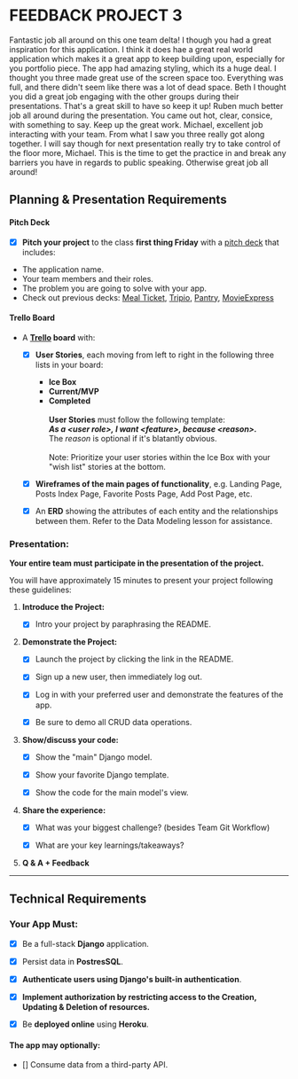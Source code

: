 # FEEDBACK PROJECT 3

Fantastic job all around on this one team delta! I though you had a great inspiration for this application. I think it does hae a great real world application which makes it a great app to keep building upon, especially for you portfolio piece. The app had amazing styling, which its a huge deal. I thought you three made great use of the screen space too. Everything was full, and there didn't seem like there was a lot of dead space. Beth I thought you did a great job engaging with the other groups during their presentations. That's a great skill to have so keep it up! Ruben much better job all around during the presentation. You came out hot, clear, consice, with something to say. Keep up the great work. Michael, excellent job interacting with your team. From what I saw you three really got along together. I will say though for next presentation really try to take control of the floor more, Michael. This is the time to get the practice in and break any barriers you have in regards to public speaking. Otherwise great job all around!

## Planning & Presentation Requirements
#### Pitch Deck

- [x] **Pitch your project** to the class **first thing Friday** with a [pitch deck](https://pitchdeck.improvepresentation.com/what-is-a-pitch-deck) that includes:

- The application name.
- Your team members and their roles.
- The problem you are going to solve with your app.
- Check out previous decks: [Meal Ticket](https://docs.google.com/presentation/d/1CsBuC-a_AZ1yXJEE-EbptPIdgj1MktiNALyQyhaFfrM/edit#slide=id.p), [Tripio](https://docs.google.com/presentation/d/1gvOypLc4VjKqJzdAW68iwh28uGDSH4Sp1KnA5grDo2g/edit#slide=id.p), [Pantry](https://docs.google.com/presentation/d/1WvHoN5MNaRembgcoog5p0GtivVCOZSzvfPyeevzy08g/edit), [MovieExpress](https://docs.google.com/presentation/d/1Z-ng_6QpUF0pMHOfKNxfRfOLiK-uaXYOyxv94g3kKgI/edit#slide=id.p)

#### Trello Board

- A **[Trello](https://trello.com/) board** with:
    
    - [x] **User Stories**, each moving from left to right in the following 
      three lists in your board:<br>
      	- **Ice Box**<br>
      	- **Current/MVP**<br>
      	- **Completed**<br>
      <br>**User Stories** must follow the following template:<br>**_As a \<user role\>, I want \<feature\>, because \<reason\>._**<br>The _reason_ is optional if it's blatantly obvious.
      <br><br>Note: Prioritize your user stories within the Ice Box with your "wish 
      list" stories at the bottom.
    
    - [x] **Wireframes of the main pages of functionality**, e.g. Landing Page, Posts Index Page, Favorite Posts Page, Add Post Page, etc.
    
    - [x] An **ERD** showing the attributes of each entity and the relationships between them. Refer to the Data Modeling lesson for assistance.

### Presentation:

**Your entire team must participate in the presentation of the project.**

You will have approximately 15 minutes to present your project following these guidelines:

1. **Introduce the Project:**

	- [x] Intro your project by paraphrasing the README.
	
2. **Demonstrate the Project:**

	- [x] Launch the project by clicking the link in the README.
	
	- [x] Sign up a new user, then immediately log out.
	
	- [x] Log in with your preferred user and demonstrate the features of the app.
	
	- [x] Be sure to demo all CRUD data operations.
	
3. **Show/discuss your code:**

	- [x] Show the "main" Django model.
	
	- [x] Show your favorite Django template.
	
	- [x] Show the code for the main model's view.

4. **Share the experience:**

	- [x] What was your biggest challenge? (besides Team Git Workflow)
	
	- [x] What are your key learnings/takeaways?
	
5. **Q & A + Feedback**

---

## Technical Requirements

### Your App Must:

- [x] Be a full-stack **Django** application.

- [x] Persist data in **PostresSQL**.

- [x] **Authenticate users using Django's built-in authentication**.

- [x] **Implement authorization by restricting access to the Creation, Updating & Deletion of resources.**

- [x] Be **deployed online** using **Heroku**.

#### The app may optionally:

- [] Consume data from a third-party API.

